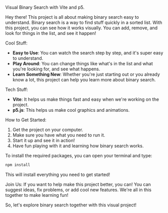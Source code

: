 Visual Binary Search with Vite and p5.


Hey there! This project is all about making binary search easy to understand. Binary search is a way to find stuff quickly in a sorted list. With this project, you can see how it works visually. You can add, remove, and look for things in the list, and see it happen!

Cool Stuff:
- **Easy to Use**: You can watch the search step by step, and it's super easy to understand.
- **Play Around**: You can change things like what's in the list and what you're looking for, and see what happens.
- **Learn Something New**: Whether you're just starting out or you already know a lot, this project can help you learn more about binary search.

Tech Stuff:
- **Vite**: It helps us make things fast and easy when we're working on the project.
- **p5.js**: This helps us make cool graphics and animations.

How to Get Started:
1. Get the project on your computer.
2. Make sure you have what you need to run it.
3. Start it up and see it in action!
4. Have fun playing with it and learning how binary search works.

To install the required packages, you can open your terminal and type:
```bash
npm install
```
This will install everything you need to get started!

Join Us:
If you want to help make this project better, you can! You can suggest ideas, fix problems, or add cool new features. We're all in this together to make learning fun!

So, let's explore binary search together with this visual project!
